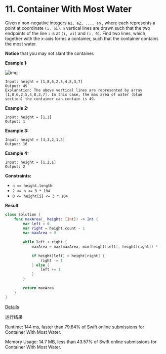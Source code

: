 # 11. Container With Most Water

Given `n` non-negative integers `a1, a2, ..., an` , where each represents a point at coordinate `(i, ai)`. `n` vertical lines are drawn such that the two endpoints of the line `i` is at `(i, ai)` and `(i, 0)`. Find two lines, which, together with the x-axis forms a container, such that the container contains the most water.

**Notice** that you may not slant the container.

 

**Example 1:**

![img](https://s3-lc-upload.s3.amazonaws.com/uploads/2018/07/17/question_11.jpg)

```
Input: height = [1,8,6,2,5,4,8,3,7]
Output: 49
Explanation: The above vertical lines are represented by array [1,8,6,2,5,4,8,3,7]. In this case, the max area of water (blue section) the container can contain is 49.
```

**Example 2:**

```
Input: height = [1,1]
Output: 1
```

**Example 3:**

```
Input: height = [4,3,2,1,4]
Output: 16
```

**Example 4:**

```
Input: height = [1,2,1]
Output: 2
```

 

**Constraints:**

- `n == height.length`
- `2 <= n <= 3 * 104`
- `0 <= height[i] <= 3 * 104`

**Result**

```swift
class Solution {
    func maxArea(_ height: [Int]) -> Int {
        var left = 0
        var right = height.count - 1
        var maxArea = 0
        
        while left < right {
            maxArea = max(maxArea, min(height[left], height[right]) * (right - left))
            
            if height[left] > height[right] {
                right -= 1
            } else {
                left += 1
            }
        }
        
        return maxArea
    }
}
```



[Details ](https://leetcode.com/submissions/detail/442817074/)

运行结果

Runtime: 144 ms, faster than 79.64% of Swift online submissions for Container With Most Water.

Memory Usage: 14.7 MB, less than 43.57% of Swift online submissions for Container With Most Water.